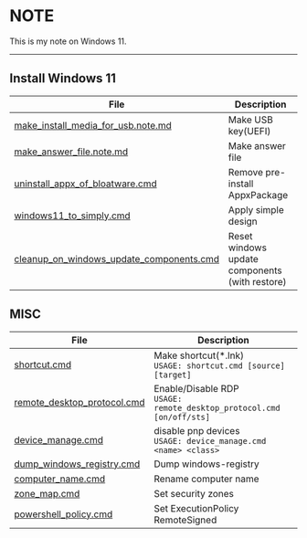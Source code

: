 # NOTE

This is my note on Windows 11. 

---

## Install Windows 11

| File | Description |
| ---- | ----------- |
|[make_install_media_for_usb.note.md](installation/make_install_media_for_usb.note.md)|Make USB key(UEFI)|
|[make_answer_file.note.md](installation/make_answer_file.note.md)|Make answer file|
|[uninstall_appx_of_bloatware.cmd](installation/uninstall_appx_of_bloatware.cmd)|Remove pre-install AppxPackage|
|[windows11_to_simply.cmd](installation/windows11_to_simply.cmd)|Apply simple design|
|[cleanup_on_windows_update_components.cmd](installation/cleanup_on_windows_update_components.cmd)|Reset windows update components (with restore)|

## MISC

| File | Description |
| ---- | ----------- |
|[shortcut.cmd](misc/shortcut.cmd)|Make shortcut(*.lnk)<br />`USAGE: shortcut.cmd [source] [target]`|
|[remote_desktop_protocol.cmd](misc/remote_desktop_protocol.cmd)|Enable/Disable RDP<br />`USAGE: remote_desktop_protocol.cmd [on/off/sts]`|
|[device_manage.cmd](misc/device_manage.cmd)|disable pnp devices<br />`USAGE: device_manage.cmd <name> <class>`|
|[dump_windows_registry.cmd](misc/dump_windows_registry.cmd)|Dump windows-registry|
|[computer_name.cmd](misc/computer_name.cmd)|Rename computer name|
|[zone_map.cmd](misc/zone_map.cmd)|Set security zones|
|[powershell_policy.cmd](misc/powershell_policy.cmd)|Set ExecutionPolicy RemoteSigned|
